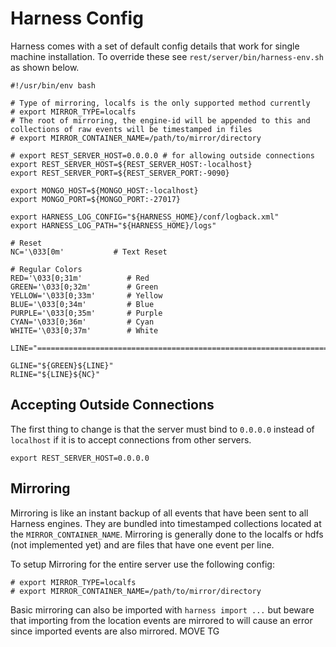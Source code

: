# Harness Config

Harness comes with a set of default config details that work for single machine installation. To override these see `rest/server/bin/harness-env.sh` as shown below. 

```
#!/usr/bin/env bash

# Type of mirroring, localfs is the only supported method currently
# export MIRROR_TYPE=localfs
# The root of mirroring, the engine-id will be appended to this and collections of raw events will be timestamped in files
# export MIRROR_CONTAINER_NAME=/path/to/mirror/directory

# export REST_SERVER_HOST=0.0.0.0 # for allowing outside connections
export REST_SERVER_HOST=${REST_SERVER_HOST:-localhost}
export REST_SERVER_PORT=${REST_SERVER_PORT:-9090}

export MONGO_HOST=${MONGO_HOST:-localhost}
export MONGO_PORT=${MONGO_PORT:-27017}

export HARNESS_LOG_CONFIG="${HARNESS_HOME}/conf/logback.xml"
export HARNESS_LOG_PATH="${HARNESS_HOME}/logs"

# Reset
NC='\033[0m'           # Text Reset

# Regular Colors
RED='\033[0;31m'          # Red
GREEN='\033[0;32m'        # Green
YELLOW='\033[0;33m'       # Yellow
BLUE='\033[0;34m'         # Blue
PURPLE='\033[0;35m'       # Purple
CYAN='\033[0;36m'         # Cyan
WHITE='\033[0;37m'        # White

LINE="=================================================================="

GLINE="${GREEN}${LINE}"
RLINE="${LINE}${NC}"

```

## Accepting Outside Connections

The first thing to change is that the server must bind to `0.0.0.0` instead of `localhost` if it is to accept connections from other servers.

```
export REST_SERVER_HOST=0.0.0.0
```

## Mirroring

Mirroring is like an instant backup of all events that have been sent to all Harness engines. They are bundled into timestamped collections located at the `MIRROR_CONTAINER_NAME`. Mirroring is generally done to the localfs or hdfs (not implemented yet) and are files that have one event per line.

To setup Mirroring for the entire server use the following config:

```
# export MIRROR_TYPE=localfs
# export MIRROR_CONTAINER_NAME=/path/to/mirror/directory
```

Basic mirroring can also be imported with `harness import ...` but beware that importing from the location events are mirrored to will cause an error since imported events are also mirrored. MOVE TG